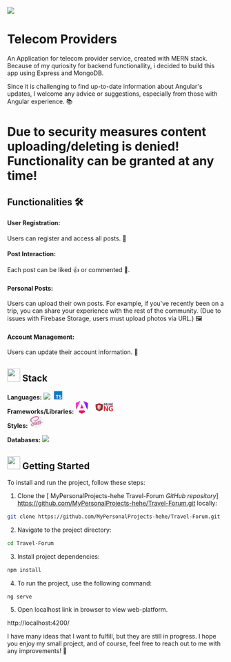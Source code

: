 <img src="https://github.com/MyPersonalProjects-hehe/Z-Gen/blob/main/src/assets/logo.png" height="20"><h1>Telecom Providers</h1>
An Application for telecom provider service, created with MERN stack.
Because of my quriosity for backend functionallity, i decided to build this app using Express and MongoDB.



Since it is challenging to find up-to-date information about Angular's updates, I welcome any advice or suggestions, especially from those with Angular experience. 📚 <br/>


<h1>Due to security measures content uploading/deleting is denied! Functionality can be granted at any time!</h1>


<h2> Functionalities 🛠️</h2>

<h4>User Registration: </h4> Users can register and access all posts. 📝 <br />
<h4>Post Interaction: </h4> Each post can be liked 👍 or commented 💬.   <br />
<h4>Personal Posts: </h4> Users can upload their own posts. For example, if you've recently been on a trip, you can share your experience with the rest of the community. (Due to issues with Firebase Storage, users must upload photos via URL.) 🖼️  <br />
<h4>Account Management: </h4> Users can update their account information. 🔄 <br />

## <img src="https://firebasestorage.googleapis.com/v0/b/dare2fit-f6eb4.appspot.com/o/assets%2FREADME-images%2Ffeatures.png?alt=media&token=e5fc5779-b3db-41c2-a576-947ca382ea5a&_gl=1*81oei1*_ga*MjExMzk5MTA5MC4xNjgzMjcwMjg1*_ga_CW55HF8NVT*MTY4NjU3Njg5Ni4xMDMuMS4xNjg2NTc3OTgzLjAuMC4w"  width="30" height="30"> Stack

**Languages:** <img src="https://upload.wikimedia.org/wikipedia/commons/6/6a/JavaScript-logo.png" height="20"> <img src="https://github.com/MyPersonalProjects-hehe/Travel-Forum/blob/main/images/TS-logo.png" height="20" > <br />
**Frameworks/Libraries:** <img src="https://github.com/MyPersonalProjects-hehe/Travel-Forum/blob/main/images/angular-logo.png" height="30"> <img src="https://github.com/MyPersonalProjects-hehe/Travel-Forum/blob/main/images/primeng-icon.png" height="30"> <br/>
**Styles:** <img src="https://github.com/MyPersonalProjects-hehe/Travel-Forum/blob/main/images/SCSS-icon.png" height="30">

**Databases:** <img src="https://img.shields.io/badge/Firebase-039BE5?style=for-the-badge&logo=Firebase&logoColor=white" height="20">

## <img src="https://firebasestorage.googleapis.com/v0/b/dare2fit-f6eb4.appspot.com/o/assets%2FREADME-images%2Fstart.png?alt=media&token=ee8cc2b3-1a61-4519-9f96-59177216b4d6&_gl=1*t5p8co*_ga*MjExMzk5MTA5MC4xNjgzMjcwMjg1*_ga_CW55HF8NVT*MTY4NjU3Njg5Ni4xMDMuMS4xNjg2NTc4MDEzLjAuMC4w"  width="30" height="30"> Getting Started

To install and run the project, follow these steps:

1. Clone the [
   MyPersonalProjects-hehe Travel-Forum _GitHub repository_] https://github.com/MyPersonalProjects-hehe/Travel-Forum.git locally:

```bash
git clone https://github.com/MyPersonalProjects-hehe/Travel-Forum.git
```

2. Navigate to the project directory:

```bash
cd Travel-Forum
```

3. Install project dependencies:

```bash
npm install
```

4. To run the project, use the following command:

```bash
ng serve
```

5. Open localhost link in browser to view web-platform.

http://localhost:4200/ <br />

I have many ideas that I want to fulfill, but they are still in progress. I hope you enjoy my small project, and of course, feel free to reach out to me with any improvements! 🌟 <br />

